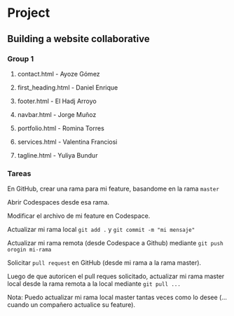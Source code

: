 # Project

## Building a website collaborative

### Group 1

1. contact.html - Ayoze Gómez

2. first_heading.html - Daniel Enrique

3. footer.html -  El Hadj Arroyo

4. navbar.html - Jorge Muñoz

5. portfolio.html - Romina Torres

6. services.html - Valentina Franciosi

7. tagline.html - Yuliya Bundur

### Tareas

En GitHub, crear una rama para mi feature, basandome en la rama `master`

Abrir Codespaces desde esa rama.

Modificar el archivo de mi feature en Codespace.

Actualizar mi rama local `git add .` y `git commit -m "mi mensaje"`

Actualizar mi rama remota (desde Codespace a Github) mediante `git push orogin mi-rama`

Solicitar `pull request` en GitHub (desde mi rama a la rama master).

Luego de que autoricen el pull reques solicitado, actualizar mi rama master local desde la rama remota a la local mediante `git pull ...`

Nota: Puedo actualizar mi rama local master tantas veces como lo desee (... cuando un compañero actualice su feature).


